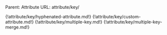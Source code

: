 Parent: Attribute
URL: attribute/key/

{!attribute/key/hyphenated-attribute.md!}
{!attribute/key/custom-attribute.md!}
{!attribute/key/multiple-key.md!}
{!attribute/key/multiple-key-merge.md!}

